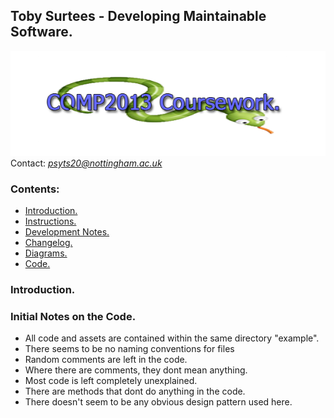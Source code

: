 

## Toby Surtees - Developing Maintainable Software.
![COMP2013 Cousework Snake Logo](assets/comp2013snakeLogo.png)\
Contact: *psyts20@nottingham.ac.uk*
### Contents:
 - [Introduction.](#introduction)
 - [Instructions.](docs/instructions.md.txt)
 - [Development Notes.](docs/devNotes.md.txt)
 - [Changelog.](docs/changelog.md.txt)
 - [Diagrams.](docs/diagrams.md.txt)
 - [Code.](snake-v7-src)
 
<a name="introduction"></a>
### Introduction.


### Initial Notes on the Code.
- All code and assets are contained within the same directory "example".
- There seems to be no naming conventions for files 
- Random comments are left in the code.
- Where there are comments, they dont mean anything.
- Most code is left completely unexplained.
- There are methods that dont do anything in the code.
- There doesn't seem to be any obvious design pattern used here.
